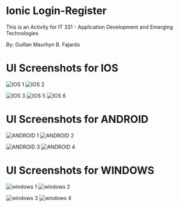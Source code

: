 # Ionic Login-Register

This is an Activity for IT 331 - Application Development and Emerging Technologies

By: Guillan Maurhyn B. Fajardo

# UI Screenshots for IOS
![IOS 1](https://user-images.githubusercontent.com/102790108/180611234-9ed83b9c-0fba-40db-8430-0a4258eed48f.png)
![IOS 2](https://user-images.githubusercontent.com/102790108/180611246-b43b8ec7-26d4-476e-90ec-b4066c83d779.png)

![IOS 3](https://user-images.githubusercontent.com/102790108/180611249-e05a6e73-6c3d-47e4-ac3f-999df0f3b635.png)
![IOS 5](https://user-images.githubusercontent.com/102790108/180611255-a894ee3f-ec7c-4eea-b5c4-437e50c03cbd.png)
![IOS 6](https://user-images.githubusercontent.com/102790108/180611264-b7380b9a-ab96-4711-b832-a8381eca6f2e.png)

# UI Screenshots for ANDROID
![ANDROID 1](https://user-images.githubusercontent.com/102790108/180611271-ac492fc0-f2b3-4d8b-a5c4-adf2678f400a.png)
![ANDROID 2](https://user-images.githubusercontent.com/102790108/180611278-5e035f27-1af2-48bb-8c2c-f6a9c898b7e5.png)

![ANDROID 3](https://user-images.githubusercontent.com/102790108/180611281-9c60125d-94d2-4fa8-b3fb-a11303f94b64.png)
![ANDROID 4](https://user-images.githubusercontent.com/102790108/180611283-933e713c-8e92-4d1c-8eb4-6f74bfd28105.png)

# UI Screenshots for WINDOWS

![windows 1](https://user-images.githubusercontent.com/102790108/180611288-7e47d91a-e914-4872-859e-ebfab2cfb46b.png)
![windows 2](https://user-images.githubusercontent.com/102790108/180611290-22f5321a-9533-482a-9dce-68c7cb922295.png)

![windows 3](https://user-images.githubusercontent.com/102790108/180611293-94b34cde-2819-4103-b525-99bf7c0b700f.png)
![windows 4](https://user-images.githubusercontent.com/102790108/180611296-1a922402-5a38-438c-a576-453bb30977e4.png)

